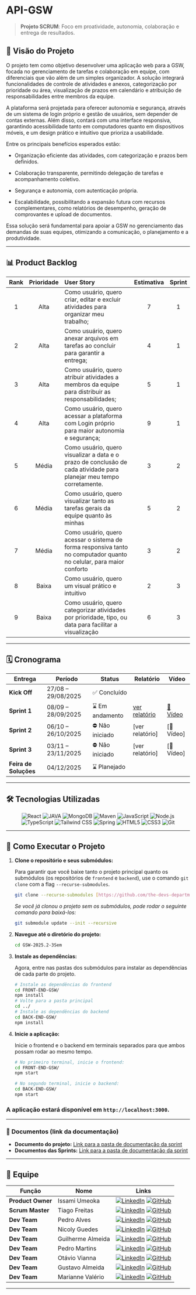 
# API-GSW

> **Projeto SCRUM**: Foco em proatividade, autonomia, colaboração e entrega de resultados.
  

## 📌 Visão do Projeto <a name="visao-do-projeto"></a>

O projeto tem como objetivo desenvolver uma aplicação web para a GSW, focada no gerenciamento de tarefas e colaboração em equipe, com diferenciais que vão além de um simples organizador. A solução integrará funcionalidades de controle de atividades e anexos, categorização por prioridade ou área, visualização de prazos em calendário e atribuição de responsabilidades entre membros da equipe.

A plataforma será projetada para oferecer autonomia e segurança, através de um sistema de login próprio e gestão de usuários, sem depender de contas externas. Além disso, contará com uma interface responsiva, garantindo acessibilidade tanto em computadores quanto em dispositivos móveis, e um design prático e intuitivo que prioriza a usabilidade.

Entre os principais benefícios esperados estão:

* Organização eficiente das atividades, com categorização e prazos bem definidos.

* Colaboração transparente, permitindo delegação de tarefas e acompanhamento coletivo.

* Segurança e autonomia, com autenticação própria.

* Escalabilidade, possibilitando a expansão futura com recursos complementares, como relatórios de desempenho, geração de comprovantes e upload de documentos.

Essa solução será fundamental para apoiar a GSW no gerenciamento das demandas de suas equipes, otimizando a comunicação, o planejamento e a produtividade.

---
## 📊 Product Backlog <a name="product-backlog"></a>

| Rank | Prioridade | User Story | Estimativa | Sprint |
|:---:|:---:|:---|:---:|:---:|
| 1 | Alta | Como usuário, quero criar, editar e excluir atividades para organizar meu trabalho; |7 | 1 |
| 2 | Alta | Como usuário, quero anexar arquivos em tarefas ao concluir para garantir a entrega; |4 | 1 |
| 3 | Alta | Como usuário, quero atribuir atividades a membros da equipe para distribuir as responsabilidades; |5 | 1 |
| 4 | Alta | Como usuário, quero acessar a plataforma com Login próprio para maior autonomia e segurança; |9 | 1 |
| 5 | Média | Como usuário, quero visualizar a data e o prazo de conclusão de cada atividade para planejar meu tempo corretamente. |3 | 2 |
| 6 | Média | Como usuário, quero visualizar tanto as tarefas gerais da equipe quanto às minhas |5 | 2 |
| 7 | Média | Como usuário, quero acessar o sistema de forma responsiva tanto no computador quanto no celular, para maior conforto |3 | 2 |
| 8 | Baixa | Como usuário, quero um visual prático e intuitivo |2 | 3 |
| 9 | Baixa | Como usuário, quero categorizar atividades por prioridade, tipo, ou data para facilitar a visualização |6 | 3 |


---

## 🗓️ Cronograma <a name="cronograma"></a>
| Entrega | Período | Status | Relatório | Vídeo |
|---|---|---|---|---|
| **Kick Off** | 27/08 – 29/08/2025 | ✅ Concluído | | |
| **Sprint 1** | 08/09 – 28/09/2025 | ⌛ Em andamento | [ver relatório](GSW-2025.2-3Sem\docs\sprints\sprint-01) | [🎥 Vídeo]() |
| **Sprint 2** | 06/10 – 26/10/2025 | ⛔ Não iniciado | [ver relatório] | [🎥 Vídeo] |
| **Sprint 3** | 03/11 – 23/11/2025 | ⛔ Não iniciado | [ver relatório] | [🎥 Vídeo] |
| **Feira de Soluções** | 04/12/2025 | ⌛ Planejado | | |
---
## 🛠️ Tecnologias Utilizadas <a name="tecnologias"></a>

<div align="center">
  <p align="center">
    <img src="https://img.shields.io/badge/React-61DAFB?style=for-the-badge&logo=react&logoColor=white" alt="React" />
    <img src="https://img.shields.io/badge/Java-ED8B00?style=for-the-badge&logo=openjdk&logoColor=white" alt="JAVA">
    <img src="https://img.shields.io/badge/-MongoDB-13aa52?style=for-the-badge&logo=mongodb&logoColor=white" alt="MongoDB"/>
    <img src= "https://img.shields.io/badge/Apache%20Maven-C71A36?style=for-the-badge&logo=Apache%20Maven&logoColor=white" alt="Maven"/>
        <img src="https://img.shields.io/badge/JavaScript-F7DF1E?style=for-the-badge&logo=javascript&logoColor=black" alt="JavaScript" />
            <img src="https://img.shields.io/badge/Node.js-339933?style=for-the-badge&logo=nodedotjs&logoColor=white" alt="Node.js" />
    <img src="https://img.shields.io/badge/TypeScript-3178C6?style=for-the-badge&logo=typescript&logoColor=white" alt="TypeScript" />
    <img src="https://img.shields.io/badge/Tailwind_CSS-38B2AC?style=for-the-badge&logo=tailwind-css&logoColor=white" alt="Tailwind CSS" />
    <img src="https://img.shields.io/badge/SpringBoot-6DB33F?style=for-the-badge&logo=Spring&logoColor=white" alt="Spring"/>
    <img src="https://img.shields.io/badge/HTML5-E34F26?style=for-the-badge&logo=html5&logoColor=white" alt="HTML5" />
    <img src="https://img.shields.io/badge/CSS3-1572B6?style=for-the-badge&logo=css3&logoColor=white" alt="CSS3" />
    <img src="https://img.shields.io/badge/Git-F05032?style=for-the-badge&logo=git&logoColor=white" alt="Git" />
  </p>
</div>

------
## 🚀 Como Executar o Projeto

1.  **Clone o repositório e seus submódulos:**

    Para garantir que você baixe tanto o projeto principal quanto os submódulos (os repositórios de `frontend` e `backend`), use o comando `git clone` com a flag `--recurse-submodules`.

    ```bash
    git clone --recurse-submodules [https://github.com/the-devs-department/GSW-2025.2-3Sem.git]
    ```

    *Se você já clonou o projeto sem os submódulos, pode rodar o seguinte comando para baixá-los:*
    ```bash
    git submodule update --init --recursive
    ```

2.  **Navegue até o diretório do projeto:**

    ```bash
    cd GSW-2025.2-3Sem
    ```

3.  **Instale as dependências:**

    Agora, entre nas pastas dos submódulos para instalar as dependências de cada parte do projeto.

    ```bash
    # Instale as dependências do frontend
    cd FRONT-END-GSW/
    npm install
    # Volte para a pasta principal
    cd ../
    # Instale as dependências do backend
    cd BACK-END-GSW/
    npm install
    ```

4.  **Inicie a aplicação:**

    Inicie o frontend e o backend em terminais separados para que ambos possam rodar ao mesmo tempo.

    ```bash
    # No primeiro terminal, inicie o frontend:
    cd FRONT-END-GSW/
    npm start
    ```

    ```bash
    # No segundo terminal, inicie o backend:
    cd BACK-END-GSW/
    npm start
    ```

### A aplicação estará disponível em `http://localhost:3000`.
------
### 📄 **Documentos (link da documentação)**
- **Documento do projeto:** [Link para a pasta de documentação da sprint](GSW-2025.2-3Sem\docs)
- **Documentos das Sprints:** [Link para a pasta de documentação da sprint](GSW-2025.2-3Sem\docs\sprints)

---

## 👥 Equipe <a name="equipe"></a>
>
| Função | Nome | Links |
|---|---|---|
| **Product Owner** | Issami Umeoka | <a href="https://www.linkedin.com/in/issami-umeoka-786716226/" rel="nofollow"><img src="https://img.shields.io/badge/LinkedIn-0077B5?style=for-the-badge&logo=linkedin&logoColor=white" alt="LinkedIn" /></a> <a href="https://github.com/IssamiU"><img src="https://img.shields.io/badge/GitHub-100000?style=for-the-badge&logo=github&logoColor=white" alt="GitHub" /></a> |
| **Scrum Master** | Tiago Freitas | <a href="https://www.linkedin.com/in/tiago-freitas-74730b2a9/" rel="nofollow"><img src="https://img.shields.io/badge/LinkedIn-0077B5?style=for-the-badge&logo=linkedin&logoColor=white" alt="LinkedIn" /></a> <a href="https://github.com/tiagow2"><img src="https://img.shields.io/badge/GitHub-100000?style=for-the-badge&logo=github&logoColor=white" alt="GitHub" /></a> |
| **Dev Team** | Pedro Alves | <a href="https://www.linkedin.com/in/pedro-alves-579a93140/" rel="nofollow"><img src="https://img.shields.io/badge/LinkedIn-0077B5?style=for-the-badge&logo=linkedin&logoColor=white" alt="LinkedIn" /></a> <a href="https://github.com/pphvaz"><img src="https://img.shields.io/badge/GitHub-100000?style=for-the-badge&logo=github&logoColor=white" alt="GitHub" /></a> |
| **Dev Team** | Nicoly Guedes | <a href="https://www.linkedin.com/in/nicoly-guedes-dev/" rel="nofollow"><img src="https://img.shields.io/badge/LinkedIn-0077B5?style=for-the-badge&logo=linkedin&logoColor=white" alt="LinkedIn" /></a> <a href="https://github.com/nicolygz"><img src="https://img.shields.io/badge/GitHub-100000?style=for-the-badge&logo=github&logoColor=white" alt="GitHub" /></a> |
| **Dev Team** | Guilherme Almeida | <a href="https://www.linkedin.com/in/guilherme-almeida-profile/" rel="nofollow"><img src="https://img.shields.io/badge/LinkedIn-0077B5?style=for-the-badge&logo=linkedin&logoColor=white" alt="LinkedIn" /></a> <a href="https://github.com/AlmdGuilherme"><img src="https://img.shields.io/badge/GitHub-100000?style=for-the-badge&logo=github&logoColor=white" alt="GitHub" /></a> |
| **Dev Team** | Pedro Martins | <a href="https://www.linkedin.com/in/pedro-henrique-martins-55a0752a4/" rel="nofollow"><img src="https://img.shields.io/badge/LinkedIn-0077B5?style=for-the-badge&logo=linkedin&logoColor=white" alt="LinkedIn" /></a> <a href="https://github.com/pedro-h-martins"><img src="https://img.shields.io/badge/GitHub-100000?style=for-the-badge&logo=github&logoColor=white" alt="GitHub" /></a> |
| **Dev Team** | Otávio Vianna | <a href="https://www.linkedin.com/in/ot%C3%A1vio-vianna-lima-1b26a932a/" rel="nofollow"><img src="https://img.shields.io/badge/LinkedIn-0077B5?style=for-the-badge&logo=linkedin&logoColor=white" alt="LinkedIn" /></a> <a href="https://github.com/tuzzooz"><img src="https://img.shields.io/badge/GitHub-100000?style=for-the-badge&logo=github&logoColor=white" alt="GitHub" /></a> |
| **Dev Team** | Gustavo Almeida | <a href="https://www.linkedin.com/in/gustavo-almeida-camargo/" rel="nofollow"><img src="https://img.shields.io/badge/LinkedIn-0077B5?style=for-the-badge&logo=linkedin&logoColor=white" alt="LinkedIn" /></a> <a href="https://github.com/GustavoAC0802"><img src="https://img.shields.io/badge/GitHub-100000?style=for-the-badge&logo=github&logoColor=white" alt="GitHub" /></a> |
| **Dev Team** | Marianne Valério | <a href="https://www.linkedin.com/in/marianne-val%C3%A9rio-nunes-701568292" rel="nofollow"><img src="https://img.shields.io/badge/LinkedIn-0077B5?style=for-the-badge&logo=linkedin&logoColor=white" alt="LinkedIn" /></a> <a href="https://github.com/mariannevalerion"><img src="https://img.shields.io/badge/GitHub-100000?style=for-the-badge&logo=github&logoColor=white" alt="GitHub" /></a> |                                                      |  

---
